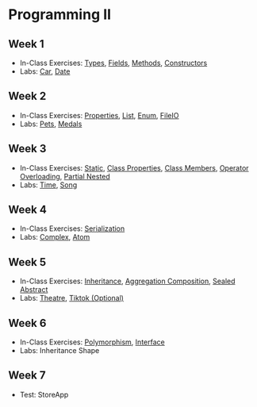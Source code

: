 # Programming II

## Week 1

- In-Class Exercises: [Types](Types), [Fields](Fields), [Methods](Methods), [Constructors](Constructors)
- Labs: [Car](https://github.com/ttran375/comp123-lab2), [Date](https://github.com/ttran375/comp123-lab3)

## Week 2

- In-Class Exercises: [Properties](Properties), [List](List), [Enum](Enum), [FileIO](FileIO)
- Labs: [Pets](https://github.com/ttran375/comp123-lab5), [Medals](https://github.com/ttran375/comp123-lab6)

## Week 3

- In-Class Exercises: [Static](Static), [Class Properties](ClassProperties), [Class Members](ClassMembers), [Operator Overloading](OperatorOverloading), [Partial Nested](PartialNested)
- Labs: [Time](https://github.com/ttran375/comp123-lab8), [Song](https://github.com/ttran375/comp123-lab9)

## Week 4

- In-Class Exercises: [Serialization](Serialization)
- Labs: [Complex](https://github.com/ttran375/comp123-lab12), [Atom](https://github.com/ttran375/comp123-lab13)

## Week 5

- In-Class Exercises: [Inheritance](Inheritance), [Aggregation Composition](AggregationComposition), [Sealed Abstract](SealedAbstract)
- Labs: [Theatre](https://github.com/ttran375/comp123-lab18), [Tiktok (Optional)](https://github.com/ttran375/Assignment_02_Tiktok1)

## Week 6

- In-Class Exercises: [Polymorphism](Polymorphism), [Interface](Interface)
- Labs: Inheritance Shape

## Week 7

- Test: StoreApp
